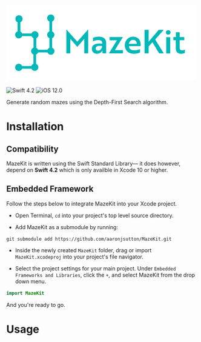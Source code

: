 ![MazeKit](https://raw.githubusercontent.com/aaronjsutton/MazeKit/travis/MazeKit/Media.xcassets/Text.imageset/Text%402x.png?token=AKeWfwaL09Hk84pu8UXTSWD1f8Z3dt_Tks5bOWxiwA%3D%3D)

![Swift 4.2](https://img.shields.io/badge/swift-4.2-orange.svg)
![iOS 12.0](https://img.shields.io/badge/ios-12.0-lightgrey.svg)

Generate random mazes using the Depth-First Search algorithm. 

# Installation

## Compatibility

MazeKit is written using the Swift Standard Library&mdash; it does however, depend on **Swift 4.2** which is only
availble in Xcode 10 or higher.  

## Embedded Framework

Follow the steps below to integrate MazeKit into your Xcode project. 

* Open Terminal, `cd` into your project's top level source directory. 

* Add MazeKit as a submodule by running: 

```
git submodule add https://github.com/aaronjsutton/MazeKit.git
```

* Inside the newly created `MazeKit` folder, drag or import `MazeKit.xcodeproj` into your project's file navigator. 

* Select the project settings for your main project. Under `Embedded Frameworks and Libraries`, click the `+`, and select MazeKit from the drop down menu. 

```swift
import MazeKit
```
And you're ready to go.

# Usage

